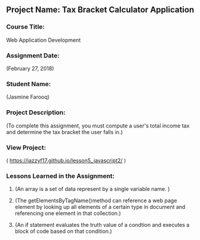 ## Project Name:  Tax Bracket Calculator Application

### Course Title:
Web Application Development

### Assignment Date:  
(February 27, 2018)

### Student Name:  
(Jasmine Farooq)

### Project Description:
(To complete this assignment, you must compute a user's total income tax and determine 
the tax bracket the user falls in.)

### View Project:
( https://jazzyf17.github.io/lesson5_javascript2/ )

### Lessons Learned in the Assignment:
1. (An array is a set of data represent by a single variable name. )

2. (The getElementsByTagName()method can reference a web page element 
    by looking up all elements of a certain type in document and referencing
    one element in that collection.)

3. (An if statement evaluates the truth value of a condtion and executes a block of code based on that condition.)

